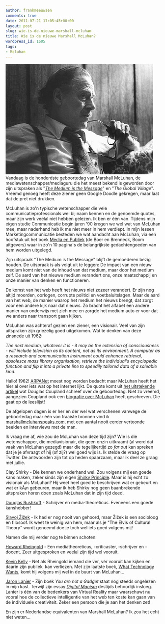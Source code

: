 ```yaml
---
author: frankmeeuwsen
comments: true
date: 2011-07-21 17:05:45+00:00
layout: post
slug: wie-is-de-nieuwe-marshall-mcluhan
title: Wie is de nieuwe Marshall McLuhan?
wordpress_id: 1605
tags:
- Mcluhan
---
```


![](../images/uploadimages/marshall.jpg)Vandaag is de honderdste geboortedag van Marshall McLuhan, de mediawetenschapper/mediaguru die het meest bekend is geworden door zijn uitspraken als "_[The Medium is the Message](http://en.wikipedia.org/wiki/The_medium_is_the_message)_" en "_The Global Village_". Vreemd genoeg heeft deze ziener geen Google Doodle gekregen, maar laat dat de pret niet drukken.

McLuhan is zo'n typische wetenschapper die vele communicatieprofessionals wel bij naam kennen en de genoemde quotes, maar zijn werk veelal niet hebben gelezen. Ik ben er één van. Tijdens mijn eigen studie Communicatie begin jaren '90 kregen we wel wat van McLuhan mee, maar naderhand heb ik me niet meer in hem verdiept. In mijn lessen Marketingcommunicatie besteden we wat aandacht aan McLuhan, via een hoofstuk uit het boek [Media en Publiek](http://www.managementboek.nl/boek/9789047301165/media_en_publiek-connie_de_boer?affiliate=1703) (de Boer en Brenneck, Boom uitgevers) waar in zo'n 10 pagina's de belangrijkste gedachtengoeden van hem worden uitgelegd.

<!-- more -->

Zijn uitspraak "The Medium is the Message" blijft de gemoederen bezig houden. De uitspraak is als volgt uit te leggen: De impact van een nieuw medium komt niet van de inhoud van dat medium, maar door het medium zelf. De aard van het nieuwe medium verandert ons, onze maatschappij en onze manier van denken en functioneren.

De komst van het web heeft het nieuws niet zozeer verandert. Er zijn nog altijd moorden, oorlogen, corrupte politici en voetbaluitslagen. Maar de aard van het web, de manier waarop het medium het nieuws brengt, dat zorgt voor een andere kijk naar dat nieuws. Zo bracht het alfabet een andere manier van onderwijs met zich mee en zorgde het medium auto er voor dat we anders naar transport gaan kijken.

McLuhan was achteraf gezien een ziener, een visionair. Veel van zijn uitspraken zijn griezelig goed uitgekomen. Wat te denken van deze zinsnede uit 1962:

_The next medium, whatever it is - it may be the extension of consciousness - will include television as its content, not as its environment. A computer as a research and communication instrument could enhance retrieval, obsolesce mass library organisation, retrieve the individual's encyclopedic function and flip it into a private line to speedily tailored data of a saleable kind._

Hallo! 1962! [ARPANet](http://nl.wikipedia.org/wiki/ARPANET) moest nog worden bedacht maar McLuhan heeft het hier al over iets wat op het internet lijkt. De quote komt uit [het uitstekende artikel](http://www.guardian.co.uk/commentisfree/2011/jul/20/marshall-mcluhan-chilling-vision?CMP=twt_gu) wat Douglas Coupland schreef over de geboortedag. Niet zo vreemd, aangezien Coupland ook een [biografie over McLuhan](http://www.brainpickings.org/index.php/2011/02/11/marshall-mcluhans-biography-douglas-coupland/) heeft geschreven. Die gaat op de leeslijst!

De afgelopen dagen is er her en der wel wat verschenen vanwege de geboortedag maar één van fraaiste bronnen vind ik [marshallmcluhanspeaks.com](http://www.marshallmcluhanspeaks.com/), met een aantal nooit eerder vertoonde beelden en interviews met de man.

Ik vraag me af, wie zou de McLuhan van deze tijd zijn? Wie is die wetenschapper, die mediavisionair, die geen onzin uitkraamt (al werd dat vaak van McLuhan gezegd) maar die tegelijkertijd zo _far out_ kan spreken dat je je afvraagt of hij (of zij?) wel goed wijs is. Ik stelde de vraag op Twitter. De antwoorden zijn tot op heden spaarzaam, maar ik deel ze graag met jullie.

Clay Shirky - Die kennen we onderhand wel. Zou volgens mij een goede kans maken, zeker sinds zijn eigen [Shirky Principle](http://www.kk.org/thetechnium/archives/2010/04/the_shirky_prin.php). Maar is hij echt zo visionair als McLuhan? Hij weet heel goed te beschrijven wat er gebeurt en wat er kÃ¡n gebeuren, maar ik heb Shirky nog geen baanbrekende uitspraken horen doen zoals McLuhan dat in zijn tijd deed.

[Douglas Rushkoff](http://en.wikipedia.org/wiki/Douglas_Rushkoff) - Schrijver en media-theoreticus. Eveneens een goede kanshebber!

[Slavoj Žižek](http://nl.wikipedia.org/wiki/Slavoj_%C5%BDi%C5%BEek) - Ik had er nog nooit van gehoord, maar Žižek is een socioloog en filosoof. Ik weet te weinig van hem, maar als je "The Elvis of Cultural Theory" wordt genoemd doe je toch wel iets goed volgens mij!

Namen die mij verder nog te binnen schoten:

[Howard Rheingold](http://en.wikipedia.org/wiki/Howard_Rheingold) - Een mediatheoreticus, -criticaster, -schrijver en -docent. Zeer uitgesproken en veelal zijn tijd wel vooruit.

[Kevin Kelly](http://en.wikipedia.org/wiki/Kevin_Kelly_(editor)) - Net als Rheingold iemand die ver, vér vooruit kan kijken en daarin zijn publiek  kan verliezen. Met zijn laatste boek, [What Technology Wants](http://www.kk.org/thetechnium/archives/2009/01/what_technology.php), komt hij volgens mij wel in de buurt van McLuhan...

[Jaron Lanier](http://nl.wikipedia.org/wiki/Jaron_Lanier) - Zijn boek _You are not a Gadget_ staat nog steeds ongelezen in mijn kast. Terwijl zijn essay _[Digital Maoism](http://www.edge.org/3rd_culture/lanier06/lanier06_index.html)_ destijds behoorlijk insloeg. Lanier is één van de bedenkers van Virtual Reality maar waarschuwt nu vooral hoe de collectieve intelligentie van het web ten koste kan gaan van de individuele creativiteit. Zeker een persoon die je aan het denken zet!

En zijn er Nederlandse equivalenten van Marshall McLuhan? Ik zou het echt niet weten...
